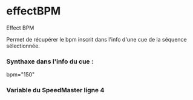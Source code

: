 # effectBPM
Effect BPM

Permet de récupérer le bpm inscrit dans l'info d'une cue de la séquence sélectionnée.

### Synthaxe dans l'info du cue :
bpm="150"

### Variable du SpeedMaster ligne 4
